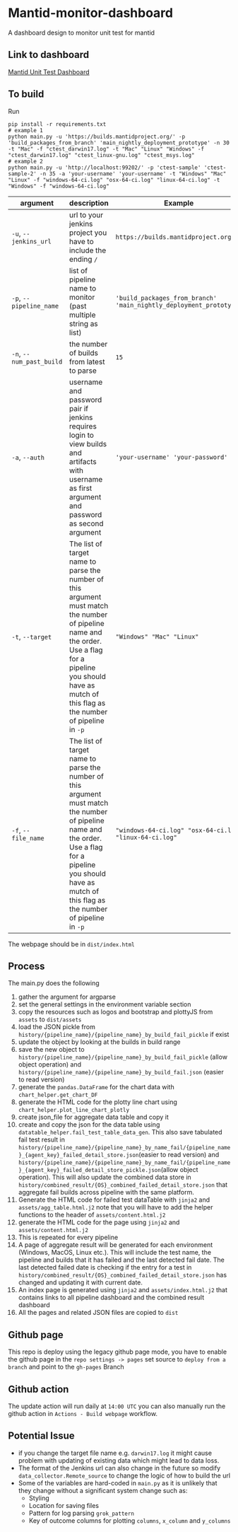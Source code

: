 # Mantid-monitor-dashboard
A dashboard design to monitor unit test for mantid

## Link to dashboard
[Mantid Unit Test Dashboard](https://mantidproject.github.io/mantid-monitor-dashboard/index.html)

## To build
Run
```
pip install -r requirements.txt
# example 1
python main.py -u 'https://builds.mantidproject.org/' -p 'build_packages_from_branch' 'main_nightly_deployment_prototype' -n 30 -t "Mac" -f "ctest_darwin17.log" -t "Mac" "Linux" "Windows" -f "ctest_darwin17.log" "ctest_linux-gnu.log" "ctest_msys.log"
# example 2
python main.py -u 'http://localhost:99202/' -p 'ctest-sample' 'ctest-sample-2' -n 35 -a 'your-username' 'your-username' -t "Windows" "Mac" "Linux" -f "windows-64-ci.log" "osx-64-ci.log" "linux-64-ci.log" -t "Windows" -f "windows-64-ci.log"
```
| argument  | description | Example
| ------------- | ------------- |-----------------|
| `-u`, `--jenkins_url` | url to your jenkins project you have to include the ending `/` | `https://builds.mantidproject.org/` |
| `-p`, `--pipeline_name`  | list of pipeline name to monitor (past multiple string as list) | `'build_packages_from_branch' 'main_nightly_deployment_prototype'` |
|  `-n`, `--num_past_build`  | the number of builds from latest to parse  | `15` |
|  `-a`, `--auth`  | username and password pair if jenkins requires login to view builds and artifacts with username as first argument and password as second argument  | `'your-username' 'your-password'` |
|  `-t`, `--target`  | The list of target name to parse the number of this argument must match the number of pipeline name and the order. Use a flag for a pipeline you should have as mutch of this flag as the number of pipeline in `-p` | `"Windows" "Mac" "Linux"` |
|  `-f`, `--file_name`  | The list of target name to parse the number of this argument must match the number of pipeline name and the order. Use a flag for a pipeline you should have as mutch of this flag as the number of pipeline in `-p` | `"windows-64-ci.log" "osx-64-ci.log" "linux-64-ci.log"` |

The webpage should be in `dist/index.html`
## Process
The main.py does the following
1. gather the argument for argparse
2. set the general settings in the environment variable section
3. copy the resources such as logos and bootstrap and plottyJS from `assets` to `dist/assets`
4. load the JSON pickle from `history/{pipeline_name}/{pipeline_name}_by_build_fail_pickle` if exist
5. update the object by looking at the builds in build range
6. save the new object to `history/{pipeline_name}/{pipeline_name}_by_build_fail_pickle` (allow object operation) and `history/{pipeline_name}/{pipeline_name}_by_build_fail.json` (easier to read version)
7. generate the `pandas.DataFrame` for the chart data with `chart_helper.get_chart_DF`
8. generate the HTML code for the plotty line chart using `chart_helper.plot_line_chart_plotly`
9. create json_file for aggregate data table and copy it
10. create and copy the json for the data table using `datatable_helper.fail_test_table_data_gen`. This also save tabulated fail test result in `history/{pipeline_name}/{pipeline_name}_by_name_fail/{pipeline_name}_{agent_key}_failed_detail_store.json`(easier to read version) and `history/{pipeline_name}/{pipeline_name}_by_name_fail/{pipeline_name}_{agent_key}_failed_detail_store_pickle.json`(allow object operation). This will also update the combined data store in `history/combined_result/{OS}_combined_failed_detail_store.json` that aggregate fail builds across pipeline with the same platform.
11. Generate the HTML code for failed test dataTable with `jinja2` and `assets/agg_table.html.j2` note that you will have to add the helper functions to the header of `assets/content.html.j2`
12. generate the HTML code for the page using `jinja2` and `assets/content.html.j2` 
13. This is repeated for every pipeline
14. A page of aggregate result will be generated for each environment (Windows, MacOS, Linux etc.). This will include the test name, the pipeline and builds that it has failed and the last detected fail date. The last detected failed date is checking if the entry for a test in  `history/combined_result/{OS}_combined_failed_detail_store.json` has changed and updating it with current date.
15. An index page is generated using `jinja2` and `assets/index.html.j2` that contains links to all pipeline dashboard and the combined result dashboard
16. All the pages and related JSON files are copied to `dist`
## Github page
This repo is deploy using the legacy github page mode, you have to enable the github page in the `repo settings -> pages`
set source to `deploy from a branch` and point to the `gh-pages` Branch
## Github action
The update action will run daily at `14:00 UTC` you can also manually run the github action in `Actions - Build webpage` workflow. 
## Potential Issue
- if you change the target file name e.g. `darwin17.log` it might cause problem with updating of existing data which might lead to data loss.
- The format of the Jenkins url can also change in the future so modify `data_collector.Remote_source` to change the logic of how to build the url
- Some of the variables are hard-coded in `main.py` as it is unlikely that they change without a significant system change such as:
    - Styling
    - Location for saving files
    - Pattern for log parsing `grok_pattern`
    - Key of outcome columns for plotting `columns`, `x_column` and `y_columns`
